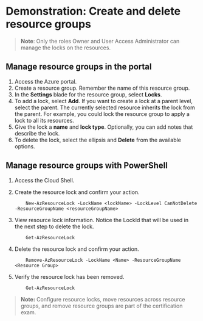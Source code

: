 # Demonstration: Create and delete resource groups

>**Note**: Only the roles Owner and User Access Administrator can manage the locks on the resources.

## Manage resource groups in the portal

1. Access the Azure portal.
1. Create a resource group. Remember the name of this resource group. 
1. In the **Settings** blade for the resource group, select **Locks**.
1. To add a lock, select **Add**. If you want to create a lock at a parent level, select the parent. The currently selected resource inherits the lock from the parent. For example, you could lock the resource group to apply a lock to all its resources.
1. Give the lock a **name** and **lock type**. Optionally, you can add notes that describe the lock.
1. To delete the lock, select the ellipsis and **Delete** from the available options.

## Manage resource groups with PowerShell

1. Access the Cloud Shell.
2. Create the resource lock and confirm your action.

    ```
        New-AzResourceLock -LockName <lockName> -LockLevel CanNotDelete -ResourceGroupName <resourceGroupName>
    ```

3. View resource lock information. Notice the LockId that will be used in the next step to delete the lock.

    ```
        Get-AzResourceLock
    ```

4. Delete the resource lock and confirm your action. 

    ```
        Remove-AzResourceLock -LockName <Name> -ResourceGroupName <Resource Group>
    ```

5. Verify the resource lock has been removed.


    ```
        Get-AzResourceLock
    ```

>**Note:** Configure resource locks, move resources across resource groups, and remove resource groups are part of the certification exam.